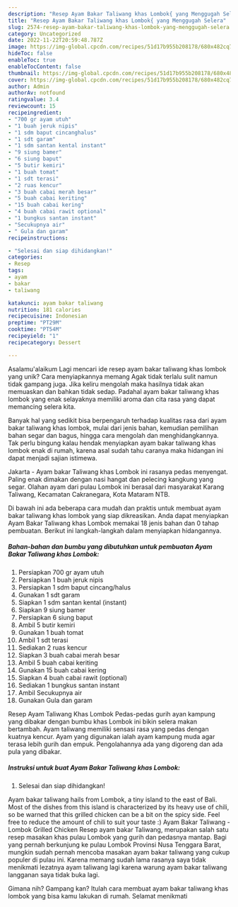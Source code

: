 ```yaml
---
description: "Resep Ayam Bakar Taliwang khas Lombok{ yang Menggugah Selera"
title: "Resep Ayam Bakar Taliwang khas Lombok{ yang Menggugah Selera"
slug: 2574-resep-ayam-bakar-taliwang-khas-lombok-yang-menggugah-selera
category: Uncategorized
date: 2022-11-22T20:59:48.787Z
image: https://img-global.cpcdn.com/recipes/51d17b955b208178/680x482cq70/ayam-bakar-taliwang-khas-lombok-foto-resep-utama.jpg
hideToc: false
enableToc: true
enableTocContent: false
thumbnail: https://img-global.cpcdn.com/recipes/51d17b955b208178/680x482cq70/ayam-bakar-taliwang-khas-lombok-foto-resep-utama.jpg
cover: https://img-global.cpcdn.com/recipes/51d17b955b208178/680x482cq70/ayam-bakar-taliwang-khas-lombok-foto-resep-utama.jpg
author: Admin
authorAv: notfound
ratingvalue: 3.4
reviewcount: 15
recipeingredient:
- "700 gr ayam utuh"
- "1 buah jeruk nipis"
- "1 sdm baput cincanghalus"
- "1 sdt garam"
- "1 sdm santan kental instant"
- "9 siung bamer"
- "6 siung baput"
- "5 butir kemiri"
- "1 buah tomat"
- "1 sdt terasi"
- "2 ruas kencur"
- "3 buah cabai merah besar"
- "5 buah cabai keriting"
- "15 buah cabai kering"
- "4 buah cabai rawit optional"
- "1 bungkus santan instant"
- "Secukupnya air"
- " Gula dan garam"
recipeinstructions:

- "Selesai dan siap dihidangkan!"
categories:
- Resep
tags:
- ayam
- bakar
- taliwang

katakunci: ayam bakar taliwang 
nutrition: 181 calories
recipecuisine: Indonesian
preptime: "PT29M"
cooktime: "PT54M"
recipeyield: "1"
recipecategory: Dessert

---
```



Asalamu'alaikum Lagi mencari ide resep ayam bakar taliwang khas lombok yang unik? Cara menyiapkannya memang Agak tidak terlalu sulit namun tidak gampang juga. Jika keliru mengolah maka hasilnya tidak akan memuaskan dan bahkan tidak sedap. Padahal ayam bakar taliwang khas lombok yang enak selayaknya memiliki aroma dan cita rasa yang dapat memancing selera kita.


Banyak hal yang sedikit bisa berpengaruh terhadap kualitas rasa dari ayam bakar taliwang khas lombok, mulai dari jenis bahan, kemudian pemilihan bahan segar dan bagus, hingga cara mengolah dan menghidangkannya. Tak perlu bingung kalau hendak menyiapkan ayam bakar taliwang khas lombok enak di rumah, karena asal sudah tahu caranya maka hidangan ini dapat menjadi sajian istimewa.

Jakarta - Ayam bakar Taliwang khas Lombok ini rasanya pedas menyengat. Paling enak dimakan dengan nasi hangat dan pelecing kangkung yang segar. Olahan ayam dari pulau Lombok ini berasal dari masyarakat Karang Taliwang, Kecamatan Cakranegara, Kota Mataram NTB.


Di bawah ini ada beberapa cara mudah dan praktis untuk membuat ayam bakar taliwang khas lombok yang siap dikreasikan. Anda dapat menyiapkan Ayam Bakar Taliwang khas Lombok memakai 18 jenis bahan dan 0 tahap pembuatan. Berikut ini langkah-langkah dalam menyiapkan hidangannya.

<!--inarticleads1-->

##### Bahan-bahan dan bumbu yang dibutuhkan untuk pembuatan Ayam Bakar Taliwang khas Lombok:

1. Persiapkan 700 gr ayam utuh
1. Persiapkan 1 buah jeruk nipis
1. Persiapkan 1 sdm baput cincang/halus
1. Gunakan 1 sdt garam
1. Siapkan 1 sdm santan kental (instant)
1. Siapkan 9 siung bamer
1. Persiapkan 6 siung baput
1. Ambil 5 butir kemiri
1. Gunakan 1 buah tomat
1. Ambil 1 sdt terasi
1. Sediakan 2 ruas kencur
1. Siapkan 3 buah cabai merah besar
1. Ambil 5 buah cabai keriting
1. Gunakan 15 buah cabai kering
1. Siapkan 4 buah cabai rawit (optional)
1. Sediakan 1 bungkus santan instant
1. Ambil Secukupnya air
1. Gunakan  Gula dan garam


Resep Ayam Taliwang Khas Lombok Pedas-pedas gurih ayan kampung yang dibakar dengan bumbu khas Lombok ini bikin selera makan bertambah. Ayam taliwang memiliki sensasi rasa yang pedas dengan kuatnya kencur. Ayam yang digunakan ialah ayam kampung muda agar terasa lebih gurih dan empuk. Pengolahannya ada yang digoreng dan ada pula yang dibakar. 

<!--inarticleads2-->

##### Instruksi untuk buat Ayam Bakar Taliwang khas Lombok:


1. Selesai dan siap dihidangkan!

Ayam bakar taliwang hails from Lombok, a tiny island to the east of Bali. Most of the dishes from this island is characterized by its heavy use of chili, so be warned that this grilled chicken can be a bit on the spicy side. Feel free to reduce the amount of chili to suit your taste :) Ayam Bakar Taliwang - Lombok Grilled Chicken Resep ayam bakar Taliwang, merupakan salah satu resep masakan khas pulau Lombok yang gurih dan pedasnya mantap. Bagi yang pernah berkunjung ke pulau Lombok Provinsi Nusa Tenggara Barat, mungkin sudah pernah mencoba masakan ayam bakar taliwang yang cukup populer di pulau ini. Karena memang sudah lama rasanya saya tidak menikmati lezatnya ayam taliwang lagi karena warung ayam bakar taliwang langganan saya tidak buka lagi. 

Gimana nih? Gampang kan? Itulah cara membuat ayam bakar taliwang khas lombok yang bisa kamu lakukan di rumah. Selamat menikmati
